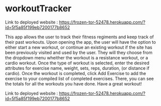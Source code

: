 # workoutTracker
Link to deployed website : https://frozen-tor-52478.herokuapp.com/?id=5f5a85f199eb7200177b8652

This app allows the user to track their fitness regiments and keep track of their past workouts.  Upon opening the app, the user will have the option to either start a new workout, or continue an existing workout if the site has been previously visited and used by the user.  They will they choose from the dropdown menu wheither the workout is a resistance workout, or a cardio workout.  Once the type of workout is selected, enter the desired attributes for exercise name, weight, sets, reps, duration, (or distance if cardio). Once the workout is completed, click Add Exercise to add the exercise to your compiled list of completed exercises.  There, you can see the totals for all the workouts you have done. Have a great workout!

Link to deployed website : https://frozen-tor-52478.herokuapp.com/?id=5f5a85f199eb7200177b8652


